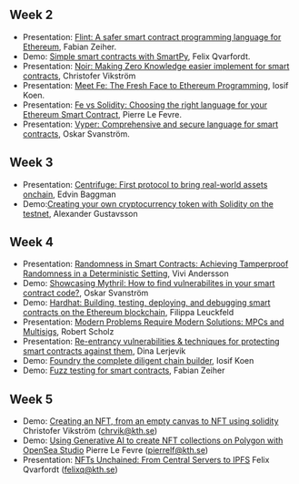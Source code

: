 ## Week 2
* Presentation: [Flint: A safer smart contract programming language for Ethereum](https://github.com/KTH/programmable-society/pull/37), Fabian Zeiher.
* Demo: [Simple smart contracts with SmartPy](https://github.com/KTH/programmable-society/pull/38), Felix Qvarfordt.
* Presentation: [Noir: Making Zero Knowledge easier implement for smart contracts](https://github.com/KTH/programmable-society/pull/39), Christofer Vikström
* Presentation: [Meet Fe: The Fresh Face to Ethereum Programming](https://github.com/KTH/programmable-society/pull/41), Iosif Koen.
* Presentation: [Fe vs Solidity: Choosing the right language for your Ethereum Smart Contract](https://github.com/KTH/programmable-society/pull/40), Pierre Le Fevre.
* Presentation: [Vyper: Comprehensive and secure language for smart contracts](https://github.com/KTH/programmable-society/pull/42), Oskar Svanström.

## Week 3
* Presentation: [Centrifuge: First protocol to bring real-world assets onchain](https://github.com/KTH/programmable-society/pull/48), Edvin Baggman
* Demo:[Creating your own cryptocurrency token with Solidity on the testnet](https://github.com/KTH/programmable-society/pull/50), Alexander Gustavsson

## Week 4
* Presentation: [Randomness in Smart Contracts: Achieving Tamperproof Randomness in a Deterministic Setting](https://github.com/KTH/programmable-society/pull/49), Vivi Andersson
* Demo: [Showcasing Mythril: How to find vulnerabilites in your smart contract code?](https://github.com/KTH/programmable-society/pull/57), Oskar Svanström
* Demo: [Hardhat: Building, testing, deploying, and debugging smart contracts on the Ethereum blockchain](https://github.com/KTH/programmable-society/pull/61), Filippa Leuckfeld
* Presentation: [Modern Problems Require Modern Solutions: MPCs and Multisigs](https://github.com/KTH/programmable-society/pull/63), Robert Scholz
* Presentation: [Re-entrancy vulnerabilities & techniques for protecting smart contracts against them](https://github.com/KTH/programmable-society/pull/67), Dina Lerjevik
* Demo: [Foundry the complete diligent chain builder](https://github.com/KTH/programmable-society/pull/55), Iosif Koen
* Demo: [Fuzz testing for smart contracts](https://github.com/KTH/programmable-society/pull/64), Fabian Zeiher

## Week 5
* Demo: [Creating an NFT, from an empty canvas to NFT using solidity](https://github.com/KTH/programmable-society/tree/2023/contributions/demo/week5/chrvik) Christofer Vikström (chrvik@kth.se)
* Demo: [Using Generative AI to create NFT collections on Polygon with OpenSea Studio](https://github.com/KTH/programmable-society/tree/2023/contributions/demo/week5/pierrelf) Pierre Le Fevre (pierrelf@kth.se)
* Presentation: [NFTs Unchained: From Central Servers to IPFS](https://github.com/KTH/programmable-society/tree/2023/contributions/presentation/week5/felixq) Felix Qvarfordt (felixq@kth.se)

